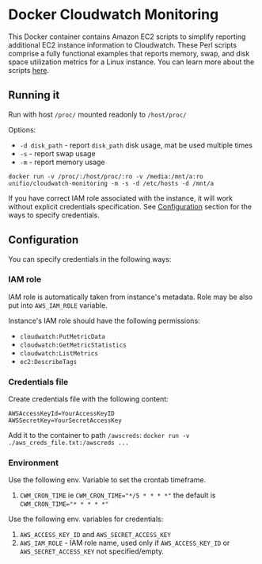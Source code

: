 # Docker Cloudwatch Monitoring

This Docker container contains Amazon EC2 scripts to simplify reporting additional EC2 instance information to Cloudwatch. These Perl scripts comprise a fully functional examples that reports memory, swap, and disk space utilization metrics for a Linux instance. You can learn more about the scripts [here](http://docs.aws.amazon.com/AmazonCloudWatch/latest/DeveloperGuide/mon-scripts.html).

## Running it

Run with host `/proc/` mounted readonly to `/host/proc/`

Options:
- `-d disk_path` - report `disk_path` disk usage, mat be used multiple times
- `-s` - report swap usage
- `-m` - report memory usage

```
docker run -v /proc/:/host/proc/:ro -v /media:/mnt/a:ro unifio/cloudwatch-monitoring -m -s -d /etc/hosts -d /mnt/a
```

If you have correct IAM role associated with the instance, it will work without explicit credentials specification. See [Configuration](#Configuration) section for the ways to specify credentials.

## Configuration

You can specify credentials in the following ways:

### IAM role

IAM role is automatically taken from instance's metadata. Role may be also put into `AWS_IAM_ROLE` variable.

Instance's IAM role should have the following permissions:

- `cloudwatch:PutMetricData`
- `cloudwatch:GetMetricStatistics`
- `cloudwatch:ListMetrics`
- `ec2:DescribeTags`

### Credentials file

Create credentials file with the following content:

```
AWSAccessKeyId=YourAccessKeyID
AWSSecretKey=YourSecretAccessKey
```

Add it to the container to path `/awscreds`: `docker run -v ./aws_creds_file.txt:/awscreds ...`

### Environment
Use the following env. Variable to set the crontab timeframe.

1. `CWM_CRON_TIME` ie `CWM_CRON_TIME="*/5 * * * *"` the default is `CWM_CRON_TIME="* * * * *"`

Use the following env. variables for credentials:

1. `AWS_ACCESS_KEY_ID` and `AWS_SECRET_ACCESS_KEY`
2. `AWS_IAM_ROLE` - IAM role name, used only if `AWS_ACCESS_KEY_ID` or `AWS_SECRET_ACCESS_KEY` not specified/empty.
